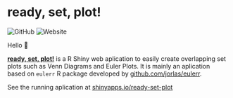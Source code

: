 # ready, set, plot!

![GitHub](https://img.shields.io/github/license/barreiro-r/ready-set-plot) ![Website](https://img.shields.io/website?url=https%3A%2F%2Fgithub.com%2Fbarreiro-r%2Fready-set-plot%2Fedit%2Fmain%2FREADME.md%23%3A~%3Atext%3Dshinyapps.io%2Fready-set-plot)

Hello 👋

**[ready, set, plot!](https://barreiro-r.shinyapps.io/ready-set-plot/)** is a R Shiny web aplication to easily create overlapping set plots such as Venn Diagrams and Euler Plots. It is mainly an aplication based on `eulerr` R package developed by [github.com/jorlas/eulerr](https://jolars.github.io/eulerr/).

See the running aplication at [shinyapps.io/ready-set-plot](https://barreiro-r.shinyapps.io/ready-set-plot/)
